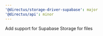```yaml
---
'@directus/storage-driver-supabase': major
'@directus/api': minor
---
```


Add support for Supabase Storage for files
